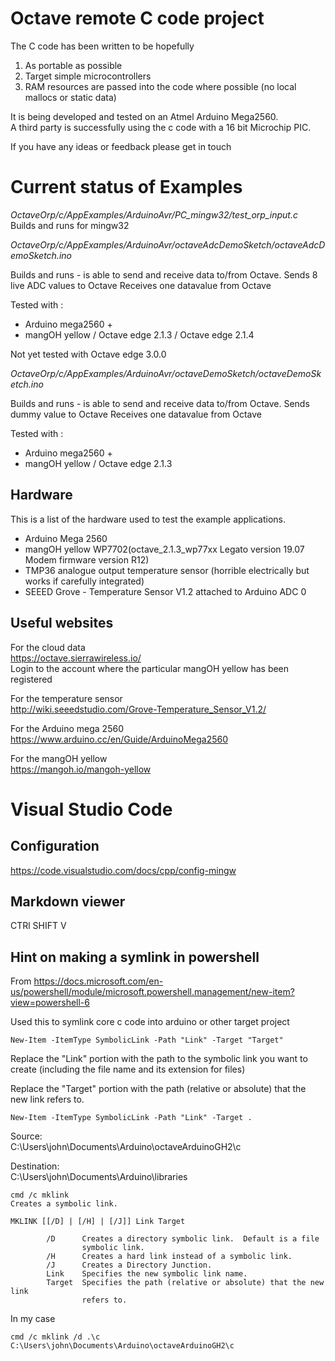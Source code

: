 # Octave remote C code project

The C code has been written to be hopefully
1. As portable as possible
2. Target simple microcontrollers
3. RAM resources are passed into the code where possible (no local mallocs or static data)

It is being developed and tested on an Atmel Arduino Mega2560.  
A third party is successfully using the c code with a 16 bit Microchip PIC.   

If you have any ideas or feedback please get in touch


# Current status of Examples
*OctaveOrp/c/AppExamples/ArduinoAvr/PC_mingw32/test_orp_input.c*  
Builds and runs for mingw32 


*OctaveOrp/c/AppExamples/ArduinoAvr/octaveAdcDemoSketch/octaveAdcDemoSketch.ino*  

Builds and runs - is able to send and receive data to/from Octave. 
Sends 8 live ADC values to Octave
Receives one datavalue from Octave


Tested with :  
* Arduino mega2560 +  
* mangOH yellow / Octave edge 2.1.3  / Octave edge 2.1.4

Not yet tested with Octave edge 3.0.0


*OctaveOrp/c/AppExamples/ArduinoAvr/octaveDemoSketch/octaveDemoSketch.ino*  

Builds and runs - is able to send and receive data to/from Octave. 
Sends dummy value to Octave
Receives one datavalue from Octave

Tested with :  
* Arduino mega2560 +  
* mangOH yellow / Octave edge 2.1.3  


## Hardware
This is a list of the hardware used to test the example applications.  

* Arduino Mega 2560
* mangOH yellow WP7702(octave_2.1.3_wp77xx Legato version 19.07 Modem firmware version R12)
* TMP36 analogue output temperature sensor (horrible electrically but works if carefully integrated)
* SEEED Grove - Temperature Sensor V1.2 attached to Arduino ADC 0

## Useful websites
For the cloud data  
https://octave.sierrawireless.io/  
Login to the account where the particular mangOH yellow has been registered  

For the temperature sensor  
http://wiki.seeedstudio.com/Grove-Temperature_Sensor_V1.2/  

For the Arduino mega 2560  
https://www.arduino.cc/en/Guide/ArduinoMega2560  

For the mangOH yellow  
https://mangoh.io/mangoh-yellow  


# Visual Studio Code

## Configuration  
https://code.visualstudio.com/docs/cpp/config-mingw

## Markdown viewer
CTRl SHIFT V

## Hint on making a symlink in powershell
From 
https://docs.microsoft.com/en-us/powershell/module/microsoft.powershell.management/new-item?view=powershell-6


Used this to symlink core c code into arduino or other target project

```
New-Item -ItemType SymbolicLink -Path "Link" -Target "Target"
```
Replace the "Link" portion with the path to the symbolic link you want 
 to create (including the file name and its extension for files)

Replace the "Target" portion with the path (relative or absolute) that
 the new link refers to.

```
New-Item -ItemType SymbolicLink -Path "Link" -Target .
```

Source:  
C:\Users\john\Documents\Arduino\octaveArduinoGH2\c  

Destination:  
C:\Users\john\Documents\Arduino\libraries  



```
cmd /c mklink
Creates a symbolic link.

MKLINK [[/D] | [/H] | [/J]] Link Target

        /D      Creates a directory symbolic link.  Default is a file
                symbolic link.
        /H      Creates a hard link instead of a symbolic link.
        /J      Creates a Directory Junction.
        Link    Specifies the new symbolic link name.
        Target  Specifies the path (relative or absolute) that the new link
                refers to.
```

In my case
```
cmd /c mklink /d .\c C:\Users\john\Documents\Arduino\octaveArduinoGH2\c
```
